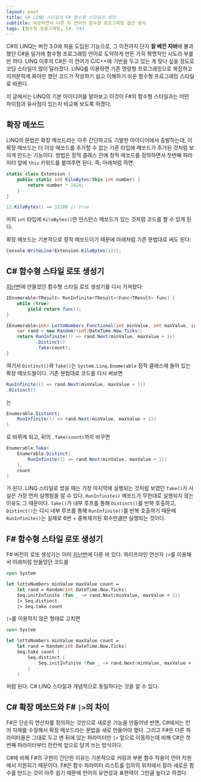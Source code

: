 ```yaml
---
layout: post
title: C# LINQ 스타일과 F# 함수형 스타일의 차이
subtitle: 비슷하면서 다른 두 언어의 함수형 프로그래밍 접근 방식
tags: [함수형 프로그래밍, C#, F#]
---
```


C#의 LINQ는 버전 3.0에 처음 도입된 기능으로, 그 이전까지 단지 **잘 베낀 자바**에 불과했던 C#을 일거에 함수형 프로그래밍 언어로 도약하게 만든 가히 혁명적인 시도라 부를만 하다. LINQ 이후의 C#은 이 언어가 C/C++에 기반을 두고 있는 게 맞나 싶을 정도로 코딩 스타일이 많이 달라졌다. LINQ를 이용하면 기존 명령형 프로그래밍으로 복잡하고 지저분하게 짜야만 했던 코드가 작성하기 쉽고 이해하기 쉬운 함수형 프로그래밍 스타일로 바뀐다.

이 글에서는 LINQ의 기본 아이디어를 알아보고 이것이 F#의 함수형 스타일과는 어떤 차이점과 유사점이 있는지 비교해 보도록 하겠다.

## 확장 메쏘드

LINQ의 문법은 확장 메쏘드라는 아주 간단하고도 기발한 아이디어에서 출발하는데, 이 확장 메쏘드는 더 이상 메쏘드를 추가할 수 없는 기존 타입에 메쏘드가 추가된 것처럼 보이게 만드는 기능이다. 방법은 정적 클래스 안에 정적 메쏘드를 정의하면서 첫번째 파라미터 앞에 `this` 키워드를 붙여주면 된다. 즉, 아래처럼 하면:

```csharp
static class Extension {
    public static int KiloBytes(this int number) {
        return number * 1024;
    }
}

12.KiloBytes() == 12288 // true
```

마치 `int` 타입에 `KiloBytes()`란 인스턴스 메쏘드가 있는 것처럼 코드를 짤 수 있게 된다.

확장 메쏘드는 기본적으로 정적 메쏘드이기 때문에 아래처럼 기존 문법대로 써도 된다:

```csharp
Console.WriteLine(Extension.KiloBytes(12));
```

## C# 함수형 스타일 로또 생성기

[지난번](https://bangjunyoung.github.io/2019/08/26/함수형-프로그래밍이-어려운-이유/)에 만들었던 함수형 스타일 로또 생성기를 다시 가져왔다:

```csharp
IEnumerable<TResult> RunInfinite<TResult>(Func<TResult> func) {
    while (true)
        yield return func();
}

IEnumerable<int> LottoNumbers_Functional(int minValue, int maxValue, int count) {
    var rand = new Random((int)DateTime.Now.Ticks);
    return RunInfinite(() => rand.Next(minValue, maxValue + 1))
           .Distinct()
           .Take(count);
}
```

여기서 `Distinct()`와 `Take()`는 `System.Linq.Enumerable` 정적 클래스에 들어 있는 확장 메쏘드들이다. 기존 문법대로 코드를 다시 써보면

```csharp
RunInfinite(() => rand.Next(minValue, maxValue + 1))
.Distinct()
```

는

```csharp
Enumerable.Distinct(
    RunInfinite(() => rand.Next(minValue, maxValue + 1))
)
```

로 바뀌게 되고, 뒤의 `.Take(count)`까지 바꾸면

```csharp
Enumerable.Take(
    Enumerable.Distinct(
        RunInfinite(() => rand.Next(minValue, maxValue + 1))
    ),
    count
)
```

가 된다. LINQ 스타일로 썼을 때는 가장 마지막에 실행되는 것처럼 보였던 `Take()`가 사실은 가장 먼저 실행됨을 알 수 있다. `RunInfinite()` 메쏘드가 무한대로 실행되지 않는 이유도 그 때문이다. `Take()`가 내부 루프를 통해 `Distinct()`를 반복 호출하고, `Distinct()`는 다시 내부 루프를 통해 `RunInfinite()`를 반복 호출하기 때문에 `RunInfinite()`는 실제로 6번 + 중복제거된 회수만큼만 실행되는 것이다.

## F# 함수형 스타일 로또 생성기

F# 버전의 로또 생성기는 이미 [지난번](https://bangjunyoung.github.io/2019/09/02/FSharp-함수-이해하기-2부/)에 다룬 바 있다. 파이프라인 연산자 `|>`를 이용해서 아래처럼 만들었던 코드를

```fsharp
open System

let lottoNumbers minValue maxValue count =
    let rand = Random(int DateTime.Now.Ticks)
    Seq.initInfinite (fun _ -> rand.Next(minValue, maxValue + 1))
    |> Seq.distinct
    |> Seq.take count
```

`|>`를 이용하지 않은 형태로 고치면

```fsharp
open System

let lottoNumbers minValue maxValue count =
    let rand = Random(int DateTime.Now.Ticks)
    Seq.take count (
        Seq.distinct (
            Seq.initInfinite (fun _ -> rand.Next(minValue, maxValue + 1))
        )
    )
```

처럼 된다. C# LINQ 스타일과 개념적으로 동일하다는 것을 알 수 있다.

## C# 확장 메쏘드와 F# `|>`의 차이

F#은 단순히 연산자를 정의하는 것만으로 새로운 기능을 만들어낸 반면, C#에서는 언어 자체를 수정해서 확장 메쏘드라는 문법을 새로 만들어야 했다. 그리고 F#은 다른 파라미터들은 그대로 두고 맨 뒤에 있는 파라미터만 `|>` 앞으로 이동하는데 비해 C#은 첫번째 파라미터부터 한칸씩 앞으로 당겨 쓰는 방식이다.

C#에 비해 F#의 구현이 간단한 이유는 기본적으로 커링과 부분 함수 적용이 언어 차원에서 지원되기 때문이다. F#은 함수 파라미터 리스트를 임의의 위치에서 잘라 새로운 함수를 만드는 것이 아주 쉽기 때문에 언어의 유연성과 표현력이 그만큼 높다고 하겠다.
